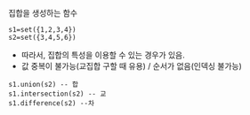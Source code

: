 집합을 생성하는 함수 

``` 
s1=set({1,2,3,4})
s2=set({3,4,5,6}) 
```

  - 따라서, 집합의 특성을 이용할 수 있는 경우가 있음. 
  - 값 중복이 불가능(교집합 구할 때 유용) / 순서가 없음(인덱싱 불가능) 
 
 ```
 s1.union(s2) -- 합
 s1.intersection(s2) -- 교 
 s1.difference(s2) --차
 ```
